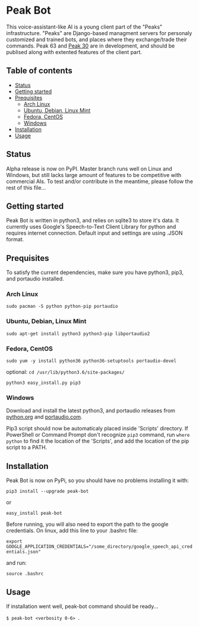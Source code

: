 # Peak Bot
This voice-assistant-like AI is a young client part of the "Peaks" infrastructure.
"Peaks" are Django-based managment servers for personaly customized and trained bots, and places where they exchange/trade their commands.
Peak 63 and [Peak 30] are in development, and should be publised along with extented features of the client part.

## Table of contents
<!--ts-->
   * [Status](#status)
   * [Getting started](#getting-started)
   * [Prequisites](#prequisites)
      * [Arch Linux](#arch-linux)
      * [Ubuntu, Debian, Linux Mint](ubuntu-debian-linux-mint)
      * [Fedora, CentOS](#fedora-centos)
      * [Windows](#windows)
   * [Installation](#installation)
   * [Usage](#usage)
<!--te-->

## Status
Alpha release is now on PyPI.
Master branch runs well on Linux and Windows,
but still lacks large amount of features to be competitive with commercial AIs.
To test and/or contribute in the meantime, please follow the rest of this file...

## Getting started
Peak Bot is written in python3, and relies on sqlite3 to store it's data.
It currently uses Google's Speech-to-Text Client Library for python and requires internet connection.
Default input and settings are using .JSON format.

## Prequisites
To satisfy the current dependencies, make sure you have python3, pip3, and portaudio installed.

### Arch Linux
` sudo pacman -S python python-pip portaudio `

### Ubuntu, Debian, Linux Mint
` sudo apt-get install python3 python3-pip libportaudio2 `

### Fedora, CentOS
` sudo yum -y install python36 python36-setuptools portaudio-devel `

optional:
` cd /usr/lib/python3.6/site-packages/ `
 
` python3 easy_install.py pip3 `

### Windows
Download and install the latest python3, and portaudio releases from [python.org] and [portaudio.com].

Pip3 script should now be automaticaly placed inside 'Scripts' directory.
If PowerShell or Command Prompt don't recognize ` pip3 ` command,
run ` where python ` to find it the location of the 'Scripts', 
and add the location of the pip script to a PATH.

## Installation
Peak Bot is now on PyPi, so you should have no problems installing it with:

` pip3 install --upgrade peak-bot `

or

` easy_install peak-bot `


Before running, you will also need to export the path to the google credentials.
On linux, add this line to your .bashrc file:

` export GOOGLE_APPLICATION_CREDENTIALS="/some_directory/google_speech_api_credentials.json" `

and run:

` source .bashrc `

## Usage
If installation went well, peak-bot command should be ready...

`$ peak-bot <verbosity 0-6> `.

[Peak 30]: https://www.github.com/doriclazar/peak_30
[python.org]: https://www.python.org/downloads/windows/
[portaudio.com]: http://www.portaudio.com/download.html
